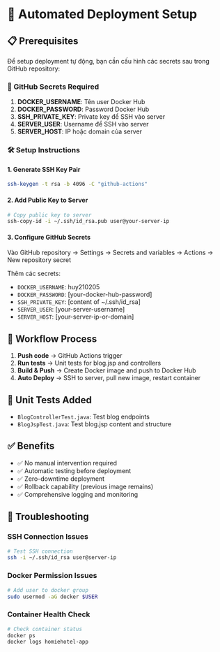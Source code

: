 # 🚀 Automated Deployment Setup

## 📋 Prerequisites

Để setup deployment tự động, bạn cần cấu hình các secrets sau trong GitHub repository:

### 🔐 GitHub Secrets Required

1. **DOCKER_USERNAME**: Tên user Docker Hub
2. **DOCKER_PASSWORD**: Password Docker Hub
3. **SSH_PRIVATE_KEY**: Private key để SSH vào server
4. **SERVER_USER**: Username để SSH vào server
5. **SERVER_HOST**: IP hoặc domain của server

### 🛠️ Setup Instructions

#### 1. Generate SSH Key Pair
```bash
ssh-keygen -t rsa -b 4096 -C "github-actions"
```

#### 2. Add Public Key to Server
```bash
# Copy public key to server
ssh-copy-id -i ~/.ssh/id_rsa.pub user@your-server-ip
```

#### 3. Configure GitHub Secrets
Vào GitHub repository → Settings → Secrets and variables → Actions → New repository secret

Thêm các secrets:
- `DOCKER_USERNAME`: huy210205
- `DOCKER_PASSWORD`: [your-docker-hub-password]
- `SSH_PRIVATE_KEY`: [content of ~/.ssh/id_rsa]
- `SERVER_USER`: [your-server-username]
- `SERVER_HOST`: [your-server-ip-or-domain]

## 🔄 Workflow Process

1. **Push code** → GitHub Actions trigger
2. **Run tests** → Unit tests for blog.jsp and controllers
3. **Build & Push** → Create Docker image and push to Docker Hub
4. **Auto Deploy** → SSH to server, pull new image, restart container

## 🧪 Unit Tests Added

- `BlogControllerTest.java`: Test blog endpoints
- `BlogJspTest.java`: Test blog.jsp content and structure

## ✅ Benefits

- ✅ No manual intervention required
- ✅ Automatic testing before deployment
- ✅ Zero-downtime deployment
- ✅ Rollback capability (previous image remains)
- ✅ Comprehensive logging and monitoring

## 🐛 Troubleshooting

### SSH Connection Issues
```bash
# Test SSH connection
ssh -i ~/.ssh/id_rsa user@server-ip
```

### Docker Permission Issues
```bash
# Add user to docker group
sudo usermod -aG docker $USER
```

### Container Health Check
```bash
# Check container status
docker ps
docker logs homiehotel-app
``` 